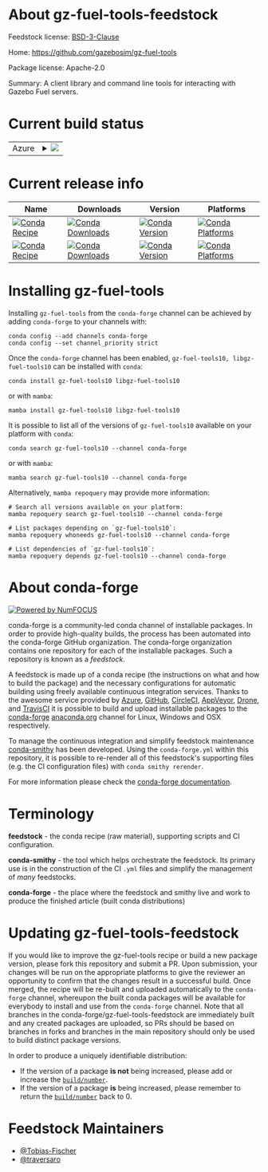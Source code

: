 About gz-fuel-tools-feedstock
=============================

Feedstock license: [BSD-3-Clause](https://github.com/conda-forge/gz-fuel-tools-feedstock/blob/main/LICENSE.txt)

Home: https://github.com/gazebosim/gz-fuel-tools

Package license: Apache-2.0

Summary: A client library and command line tools for interacting with Gazebo Fuel servers.

Current build status
====================


<table>
    
  <tr>
    <td>Azure</td>
    <td>
      <details>
        <summary>
          <a href="https://dev.azure.com/conda-forge/feedstock-builds/_build/latest?definitionId=17599&branchName=main">
            <img src="https://dev.azure.com/conda-forge/feedstock-builds/_apis/build/status/gz-fuel-tools-feedstock?branchName=main">
          </a>
        </summary>
        <table>
          <thead><tr><th>Variant</th><th>Status</th></tr></thead>
          <tbody><tr>
              <td>linux_64</td>
              <td>
                <a href="https://dev.azure.com/conda-forge/feedstock-builds/_build/latest?definitionId=17599&branchName=main">
                  <img src="https://dev.azure.com/conda-forge/feedstock-builds/_apis/build/status/gz-fuel-tools-feedstock?branchName=main&jobName=linux&configuration=linux%20linux_64_" alt="variant">
                </a>
              </td>
            </tr><tr>
              <td>linux_aarch64</td>
              <td>
                <a href="https://dev.azure.com/conda-forge/feedstock-builds/_build/latest?definitionId=17599&branchName=main">
                  <img src="https://dev.azure.com/conda-forge/feedstock-builds/_apis/build/status/gz-fuel-tools-feedstock?branchName=main&jobName=linux&configuration=linux%20linux_aarch64_" alt="variant">
                </a>
              </td>
            </tr><tr>
              <td>linux_ppc64le</td>
              <td>
                <a href="https://dev.azure.com/conda-forge/feedstock-builds/_build/latest?definitionId=17599&branchName=main">
                  <img src="https://dev.azure.com/conda-forge/feedstock-builds/_apis/build/status/gz-fuel-tools-feedstock?branchName=main&jobName=linux&configuration=linux%20linux_ppc64le_" alt="variant">
                </a>
              </td>
            </tr><tr>
              <td>osx_64</td>
              <td>
                <a href="https://dev.azure.com/conda-forge/feedstock-builds/_build/latest?definitionId=17599&branchName=main">
                  <img src="https://dev.azure.com/conda-forge/feedstock-builds/_apis/build/status/gz-fuel-tools-feedstock?branchName=main&jobName=osx&configuration=osx%20osx_64_" alt="variant">
                </a>
              </td>
            </tr><tr>
              <td>osx_arm64</td>
              <td>
                <a href="https://dev.azure.com/conda-forge/feedstock-builds/_build/latest?definitionId=17599&branchName=main">
                  <img src="https://dev.azure.com/conda-forge/feedstock-builds/_apis/build/status/gz-fuel-tools-feedstock?branchName=main&jobName=osx&configuration=osx%20osx_arm64_" alt="variant">
                </a>
              </td>
            </tr><tr>
              <td>win_64</td>
              <td>
                <a href="https://dev.azure.com/conda-forge/feedstock-builds/_build/latest?definitionId=17599&branchName=main">
                  <img src="https://dev.azure.com/conda-forge/feedstock-builds/_apis/build/status/gz-fuel-tools-feedstock?branchName=main&jobName=win&configuration=win%20win_64_" alt="variant">
                </a>
              </td>
            </tr>
          </tbody>
        </table>
      </details>
    </td>
  </tr>
</table>

Current release info
====================

| Name | Downloads | Version | Platforms |
| --- | --- | --- | --- |
| [![Conda Recipe](https://img.shields.io/badge/recipe-gz--fuel--tools10-green.svg)](https://anaconda.org/conda-forge/gz-fuel-tools10) | [![Conda Downloads](https://img.shields.io/conda/dn/conda-forge/gz-fuel-tools10.svg)](https://anaconda.org/conda-forge/gz-fuel-tools10) | [![Conda Version](https://img.shields.io/conda/vn/conda-forge/gz-fuel-tools10.svg)](https://anaconda.org/conda-forge/gz-fuel-tools10) | [![Conda Platforms](https://img.shields.io/conda/pn/conda-forge/gz-fuel-tools10.svg)](https://anaconda.org/conda-forge/gz-fuel-tools10) |
| [![Conda Recipe](https://img.shields.io/badge/recipe-libgz--fuel--tools10-green.svg)](https://anaconda.org/conda-forge/libgz-fuel-tools10) | [![Conda Downloads](https://img.shields.io/conda/dn/conda-forge/libgz-fuel-tools10.svg)](https://anaconda.org/conda-forge/libgz-fuel-tools10) | [![Conda Version](https://img.shields.io/conda/vn/conda-forge/libgz-fuel-tools10.svg)](https://anaconda.org/conda-forge/libgz-fuel-tools10) | [![Conda Platforms](https://img.shields.io/conda/pn/conda-forge/libgz-fuel-tools10.svg)](https://anaconda.org/conda-forge/libgz-fuel-tools10) |

Installing gz-fuel-tools
========================

Installing `gz-fuel-tools` from the `conda-forge` channel can be achieved by adding `conda-forge` to your channels with:

```
conda config --add channels conda-forge
conda config --set channel_priority strict
```

Once the `conda-forge` channel has been enabled, `gz-fuel-tools10, libgz-fuel-tools10` can be installed with `conda`:

```
conda install gz-fuel-tools10 libgz-fuel-tools10
```

or with `mamba`:

```
mamba install gz-fuel-tools10 libgz-fuel-tools10
```

It is possible to list all of the versions of `gz-fuel-tools10` available on your platform with `conda`:

```
conda search gz-fuel-tools10 --channel conda-forge
```

or with `mamba`:

```
mamba search gz-fuel-tools10 --channel conda-forge
```

Alternatively, `mamba repoquery` may provide more information:

```
# Search all versions available on your platform:
mamba repoquery search gz-fuel-tools10 --channel conda-forge

# List packages depending on `gz-fuel-tools10`:
mamba repoquery whoneeds gz-fuel-tools10 --channel conda-forge

# List dependencies of `gz-fuel-tools10`:
mamba repoquery depends gz-fuel-tools10 --channel conda-forge
```


About conda-forge
=================

[![Powered by
NumFOCUS](https://img.shields.io/badge/powered%20by-NumFOCUS-orange.svg?style=flat&colorA=E1523D&colorB=007D8A)](https://numfocus.org)

conda-forge is a community-led conda channel of installable packages.
In order to provide high-quality builds, the process has been automated into the
conda-forge GitHub organization. The conda-forge organization contains one repository
for each of the installable packages. Such a repository is known as a *feedstock*.

A feedstock is made up of a conda recipe (the instructions on what and how to build
the package) and the necessary configurations for automatic building using freely
available continuous integration services. Thanks to the awesome service provided by
[Azure](https://azure.microsoft.com/en-us/services/devops/), [GitHub](https://github.com/),
[CircleCI](https://circleci.com/), [AppVeyor](https://www.appveyor.com/),
[Drone](https://cloud.drone.io/welcome), and [TravisCI](https://travis-ci.com/)
it is possible to build and upload installable packages to the
[conda-forge](https://anaconda.org/conda-forge) [anaconda.org](https://anaconda.org/)
channel for Linux, Windows and OSX respectively.

To manage the continuous integration and simplify feedstock maintenance
[conda-smithy](https://github.com/conda-forge/conda-smithy) has been developed.
Using the ``conda-forge.yml`` within this repository, it is possible to re-render all of
this feedstock's supporting files (e.g. the CI configuration files) with ``conda smithy rerender``.

For more information please check the [conda-forge documentation](https://conda-forge.org/docs/).

Terminology
===========

**feedstock** - the conda recipe (raw material), supporting scripts and CI configuration.

**conda-smithy** - the tool which helps orchestrate the feedstock.
                   Its primary use is in the construction of the CI ``.yml`` files
                   and simplify the management of *many* feedstocks.

**conda-forge** - the place where the feedstock and smithy live and work to
                  produce the finished article (built conda distributions)


Updating gz-fuel-tools-feedstock
================================

If you would like to improve the gz-fuel-tools recipe or build a new
package version, please fork this repository and submit a PR. Upon submission,
your changes will be run on the appropriate platforms to give the reviewer an
opportunity to confirm that the changes result in a successful build. Once
merged, the recipe will be re-built and uploaded automatically to the
`conda-forge` channel, whereupon the built conda packages will be available for
everybody to install and use from the `conda-forge` channel.
Note that all branches in the conda-forge/gz-fuel-tools-feedstock are
immediately built and any created packages are uploaded, so PRs should be based
on branches in forks and branches in the main repository should only be used to
build distinct package versions.

In order to produce a uniquely identifiable distribution:
 * If the version of a package **is not** being increased, please add or increase
   the [``build/number``](https://docs.conda.io/projects/conda-build/en/latest/resources/define-metadata.html#build-number-and-string).
 * If the version of a package **is** being increased, please remember to return
   the [``build/number``](https://docs.conda.io/projects/conda-build/en/latest/resources/define-metadata.html#build-number-and-string)
   back to 0.

Feedstock Maintainers
=====================

* [@Tobias-Fischer](https://github.com/Tobias-Fischer/)
* [@traversaro](https://github.com/traversaro/)

